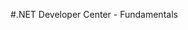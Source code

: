 <properties linkid="devnav-net-fundamentals" urlDisplayName="Fundamentals" headerExpose="" pageTitle="Windows Azure .NET Fundamentals" metaKeywords="" footerExpose="" metaDescription="" umbracoNaviHide="0" disqusComments="1" />

#.NET Developer Center - Fundamentals

<div chunk="../../../Shared/Chunks/fundamentals-landing.md" />